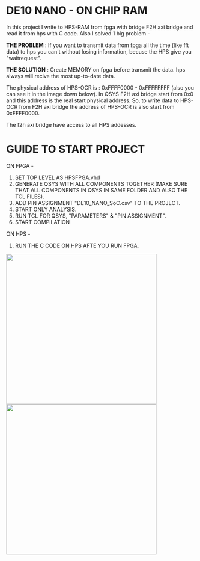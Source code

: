# DE10 NANO - ON CHIP RAM 
In this project I write to HPS-RAM from fpga with bridge F2H axi bridge and read it from hps with C code.
Also I solved 1 big problem - 

**THE PROBLEM** : If you want to transmit data from fpga all the time (like fft data) to hps you can't without losing information, becuse the HPS give you "waitrequest".

**THE SOLUTION** : Create MEMORY on fpga before transmit the data. hps always will recive the most up-to-date data.

The physical address of HPS-OCR is : 0xFFFF0000 - 0xFFFFFFFF (also you can see it in the image down below).
In QSYS F2H axi bridge start from 0x0 and this address is the real start physical address. So, to write data to HPS-OCR from F2H axi bridge the address of HPS-OCR is also start from 0xFFFF0000.

The f2h axi bridge have access to all HPS addesses.  



# GUIDE TO START PROJECT 
ON FPGA - 
1. SET TOP LEVEL AS HPSFPGA.vhd
2. GENERATE QSYS WITH ALL COMPONENTS TOGETHER (MAKE SURE THAT ALL COMPONENTS IN QSYS IN SAME FOLDER AND ALSO THE TCL FILES).
3. ADD PIN ASSIGNMENT "DE10_NANO_SoC.csv" TO THE PROJECT.
4. START ONLY ANALYSIS.
5. RUN TCL FOR QSYS, "PARAMETERS" & "PIN ASSIGNMENT".
6. START COMPILATION

ON HPS -

1. RUN THE C CODE ON HPS AFTE YOU RUN FPGA.


<img src="https://user-images.githubusercontent.com/34484321/158373176-0a760233-e156-4a1d-9d09-bef990c5f2b2.png" width="400" height="400" />
<img src="https://user-images.githubusercontent.com/34484321/158373560-95fe11d2-e1f6-43ae-a253-4991b91e2816.jpg" width="400" height="400" />
